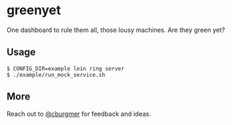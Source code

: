 # greenyet

One dashboard to rule them all, those lousy machines. Are they green yet?

## Usage

    $ CONFIG_DIR=example lein ring server
    $ ./example/run_mock_service.sh

## More

Reach out to [@cburgmer](https://twitter.com/cburgmer) for feedback and ideas.
